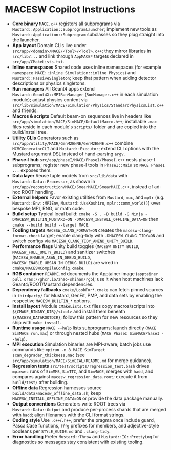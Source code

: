 # MACESW Copilot Instructions
- **Core binary** `MACE.c++` registers all subprograms via `Mustard::Application::SubprogramLauncher`; implement new tools as `Mustard::Application::Subprogram` subclasses so they plug straight into the launcher.
- **App layout** Domain CLIs live under `src/app/<domain>/MACE/<Tool>/<Tool>.c++`; they mirror libraries in `src/lib/...` and link through `AppMACE*` targets declared in `src/app/CMakeLists.txt`.
- **Inline namespaces** Shared code uses inline namespaces (for example `namespace MACE::inline Simulation::inline Physics`) and `Mustard::PassiveSingleton`; keep that pattern when adding detector descriptions or physics singletons.
- **Run managers** All Geant4 apps extend `Mustard::Geant4X::MPIRunManager` (`RunManager.c++` in each simulation module); adjust physics content via `src/lib/simulation/MACE/Simulation/Physics/StandardPhysicsList.c++` and friends.
- **Macros & scripts** Default beam-on sequences live in headers like `src/app/simulation/MACE/SimMACE/DefaultMacro.h++`; installable `.mac` files reside in each module's `scripts/` folder and are copied into the build/install tree.
- **Utility CLIs** Generators such as `src/app/utility/MACE/GenM2ENNE/GenM2ENNE.c++` combine `MCMCGeneratorCLI` and `Mustard::Executor`; extend CLI options with the Mustard argument DSL instead of hand-parsing `argv`.
- **Phase-I hub** `src/app/phaseI/MACE/PhaseI/PhaseI.c++` nests phase-I subprograms; register new phase-I tools in `PhaseI::Main` so `MACE PhaseI ...` exposes them.
- **Data layer** Reuse tuple models from `src/lib/data` with `Mustard::Data::Processor`, as shown in `src/app/reconstruction/MACE/SmearMACE/SmearMACE.c++`, instead of ad-hoc ROOT handling.
- **External helpers** Favor existing utilities from `Mustard`, `muc`, and `mplr` (e.g. `Mustard::Env::MPIEnv`, `Mustard::UseXoshiro`, `mplr::comm_world()`) over bespoke MPI, RNG, or math code.
- **Build setup** Typical local build: `cmake -S . -B build -G Ninja -DMACESW_BUILTIN_MUSTARD=ON -DMACESW_INSTALL_OFFLINE_DATA=ON` then `cmake --build build --target MACE`.
- **Tooling targets** `MACESW_CLANG_FORMAT=ON` creates the `macesw-clang-format-check` target; enable clang-tidy with `-DMACESW_CLANG_TIDY=ON` and switch configs via `MACESW_CLANG_TIDY_AMEND_UNITY_BUILD`.
- **Performance flags** Unity build toggles (`MACESW_UNITY_BUILD`, `MACESW_FULL_UNITY_BUILD`) and sanitizer switches (`MACESW_ENABLE_ASAN_IN_DEBUG_BUILD`, `MACESW_ENABLE_UBSAN_IN_DEBUG_BUILD`) are wired in `cmake/MACESWCompileConfig.cmake`.
- **RGB container** `README.md` documents the Apptainer image (`apptainer pull oras://ghcr.io/zhao-shihan/rgb`); use it when host machines lack Geant4/ROOT/Mustard dependencies.
- **Dependency fallbacks** `cmake/LookFor*.cmake` can fetch pinned sources in `thirdparty/` for Mustard, GenFit, PMP, and data sets by enabling the respective `MACESW_BUILTIN_*` options.
- **Install layout** Module `CMakeLists.txt` files copy macros/scripts into `${CMAKE_BINARY_DIR}/<tool>` and install them beneath `${MACESW_DATAROOTDIR}`; follow this pattern for new resources so they ship with `make install`.
- **Runtime usage** `MACE --help` lists subprograms; launch directly (`MACE SimMACE run.mac`) or through nested hubs (`MACE PhaseI SimMACEPhaseI --help`).
- **MPI execution** Simulation binaries are MPI-aware; batch jobs use commands like `mpirun -n 8 MACE SimTarget scan_degrader_thickness.mac` (see `src/app/simulation/MACE/SimECAL/README.md` for merge guidance).
- **Regression tests** `src/test/scripts/regression_test.bash` drives `mpiexec` runs of `SimMMS`, `SimTTC`, and `SimMACE`, merges with `hadd`, and compares against `macesw_regression_data.root`; execute it from `build/test/` after building.
- **Offline data** Regression harnesses source `build/data/macesw_offline_data.sh`; keep `MACESW_INSTALL_OFFLINE_DATA=ON` or provide the data package manually.
- **Output conventions** Generators write ROOT trees via `Mustard::Data::Output` and produce per-process shards that are merged with `hadd`; align filenames with the CLI format strings.
- **Coding style** Use `.c++`/`.h++`, prefer the pragma once include guard, PascalCase functions, `f`/`fg` prefixes for members, and adjective-style booleans per `STYLE_GUIDE.md` and `.clang-tidy`.
- **Error handling** Prefer `Mustard::Throw` and `Mustard::IO::PrettyLog` for diagnostics so messages stay consistent with existing tooling.
